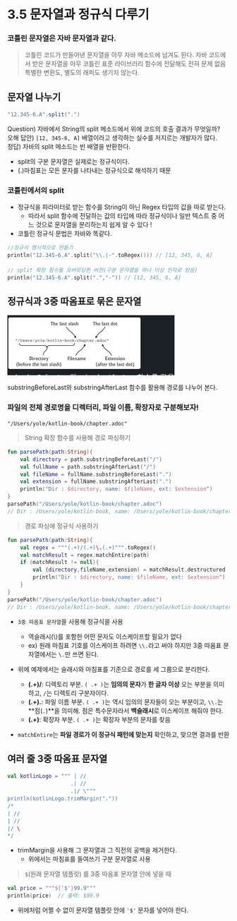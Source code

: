 # 3.5 문자열과 정규식 다루기
### 코틀린 문자열은 자바 문자열과 같다. 

> 코틀린 코드가 만들어낸 문자열을 아무 자바 메소드에 넘겨도 된다.
> 자바 코드에서 받은 문자열을 아무 코틀린 표준 라이브러리 함수에 전달해도 전혀 문제 없음
> 특별한 변환도, 별도의 래퍼도 생기지 않는다.

## 문자열 나누기

```java
"12.345-6.A".split(".")
```

Question) 자바에서 String의 split 메소드에서 위에 코드의 호출 결과가 무엇일까?<br>
오해 답안) `[12, 345-6, A]` 배열이라고 생각하는 실수를 저지르는 개발자가 많다.<br>
정답) 자바의 split 메소드는 빈 배열을 반환한다.
- split의 구분 문자열은 실제로는 정규식이다.
- (.)마침표는 모든 문자를 나타내는 정규식으로 해석하기 때문

### 코틀린에서의 split

- 정규식을 파라미터로 받는 함수를 String이 아닌 Regex 타입의 값을 따로 받는다. 
	- 따라서 split 함수에 전달하는 값의 타입에 따라 정규식이나 일반 텍스트 중 어느 것으로 문자열을 분리하는지 쉽게 알 수 있다 !
- 코틀린 정규식 문법은 자바와 똑같다. 

```kotlin
//정규식 명시적으로 만들기
println("12.345-6.A".split("\\.|-".toRegex())) // [12, 345, 6, A] 

// split 확장 함수를 오버로딩한 버전(구분 문자열을 하나 이상 인자로 받음)
println("12.345-6.A".split(".","-")) // [12, 345, 6, A] 

```

## 정규식과 3중 따옴표로 묶은 문자열
![alt text](image-2.png)

substringBeforeLast와 substringAfterLast 함수를 활용해 경로를 나누어 본다. 

###  파일의 전체 경로명을 디렉터리, 파일 이름, 확장자로 구분해보자!

`"/Users/yole/kotlin-book/chapter.adoc"`

>String 확장 함수를 사용해 경로 파싱하기

```kotlin
fun parsePath(path:String){
	val directory = path.substringBeforeLast("/")
	val fullName = path.substringAfterLast("/")
	val fileName = fullName.substringBeforeLast(".")
	val extension = fullName.substringAfterLast(".")
	println("Dir : $directory, name: $fileName, ext: $extension")
}
parsePath("/Users/yole/kotlin-book/chapter.adoc")
// Dir : /Users/yole/kotlin-book, name: /Users/yole/kotlin-book/chapter, ext: adoc
```

> 경로 파싱에 정규식 사용하기

```kotlin
fun parsePath(path:String){
	val regex = """(.+)/(.+)\.(.+)""".toRegex()
	val matchResult = regex.matchEntire(path)
	if (matchResult != null){
		val (directory,fileName,extension) = matchResult.destructured
		println("Dir : $directory, name: $fileName, ext: $extension")
	}
}
parsePath("/Users/yole/kotlin-book/chapter.adoc")
// Dir : /Users/yole/kotlin-book, name: /Users/yole/kotlin-book/chapter, ext: adoc
```

- `3중 따옴표 문자열`을 사용해 정규식을 사용
	- 역슬래시(\\)를 포함한 어떤 문자도 이스케이프할 필요가 없다
	- ex) 원래 마침표 기호를 이스케이프 하려면 `\\.`라고 써야 하지만 3중 따옴표 문자열에서는 `\.`만 쓰면 된다.

- 위에 예제에서는 슬래시와 마침표를 기준으로 경로를 세 그룹으로 분리한다.
	- **(.+)/**: 디렉토리 부분. `( .+ )`는 **임의의 문자**가 **한 글자 이상** 오는 부분을 의미하고, `/`는 디렉토리 구분자이다.
	- **(.+).**: 파일 이름 부분. `( .+ )`는 역시 임의의 문자들이 오는 부분이고, `\\.`는 **점(`.`)**을 의미해. 점은 특수문자라서 **백슬래시**로 이스케이프 해줘야 한다.
	- **(.+)**: 확장자 부분. `( .+ )`는 확장자 부분의 문자를 찾음

- `matchEntire`는 **파일 경로가 이 정규식 패턴에 맞는지** 확인하고, 맞으면 결과를 반환

## 여러 줄 3중 따옴표 문자열

```kotlin
val kotlinLogo = """ | //
					.| //
					.|/ \"""
println(kotlinLogo.trimMargin("."))
/*
| // 
| // 
|/ \
*/
```

- trimMargin을 사용해 그 문자열과 그 직전의 공백을 제거한다. 
	- 위에서는 마침표를 들여쓰기 구분 문자열로 사용

> `$`(원래 문자열 템플릿) 를 3중 따옴표 문자열 안에 넣을 때

```kotlin
val price = """${'$'}99.9"""
println(price)  // 출력: $99.9
```
- 위에처럼 어쩔 수 없이 문자열 템플릿 안에 `'$'` 문자를 넣어야 한다.

